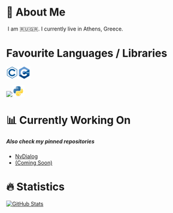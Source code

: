 # 🚀 About Me
<img src="https://komarev.com/ghpvc/?username=AndroGR&style=flat-square&color=blue" alt=""/>
I am 🇷🇺🇬🇷. I currently live in Athens, Greece.

# Favourite Languages / Libraries
<img src="https://raw.githubusercontent.com/devicons/devicon/master/icons/c/c-line.svg" width="32"><img src="https://raw.githubusercontent.com/devicons/devicon/master/icons/cplusplus/cplusplus-original.svg" width="32">

<img src="https://rustacean.net/assets/rustacean-flat-happy.png" width="32"><img src="https://raw.githubusercontent.com/devicons/devicon/master/icons/python/python-original.svg" width="32">
# 📊 Currently Working On
##### *Also check my pinned repositories*
- [NvDialog](https://github.com/AndroGR/nvdialog)
- [(Coming Soon)]()

# 🔥 Statistics
[![GitHub Stats](https://github-readme-stats.vercel.app/api?username=AndroGR)](https://github.com/anuraghazra/github-readme-stats)
